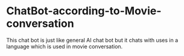 # ChatBot-according-to-Movie-conversation
This chat bot is just like general AI chat bot but it chats with uses in a language which is used in movie conversation.
